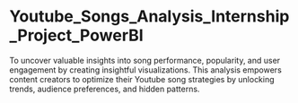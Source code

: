 # Youtube_Songs_Analysis_Internship_Project_PowerBI
To uncover valuable insights into song performance, popularity, and user engagement by creating insightful visualizations. This analysis empowers content creators to optimize their Youtube song strategies by unlocking trends, audience preferences, and hidden patterns.

